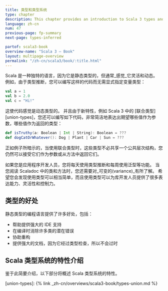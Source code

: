```yaml
---
title: 类型和类型系统
type: chapter
description: This chapter provides an introduction to Scala 3 types and the type system.
language: zh-cn
num: 47
previous-page: fp-summary
next-page: types-inferred

partof: scala3-book
overview-name: "Scala 3 — Book"
layout: multipage-overview
permalink: "/zh-cn/scala3/book/:title.html"
---
```



Scala 是一种独特的语言，因为它是静态类型的，但通常_感觉_它灵活和动态。
例如，由于类型推断，您可以编写这样的代码而无需显式指定变量类型：

```scala
val a = 1
val b = 2.0
val c = "Hi!"
```

这使代码感觉是动态类型的。
并且由于新特性，例如 Scala 3 中的 [联合类型][union-types]，您还可以编写如下代码，非常简洁地表达出期望哪些值作为参数，哪些值作为返回的类型：

```scala
def isTruthy(a: Boolean | Int | String): Boolean = ???
def dogCatOrWhatever(): Dog | Plant | Car | Sun = ???
```

正如例子所暗示的，当使用联合类型时，这些类型不必共享一个公共层次结构，您仍然可以接受它们作为参数或从方法中返回它们。

如果您是应用程序开发人员，您将每天使用类型推断和每周使用泛型等功能。
当您阅读 Scaladoc 中的类和方法时，您还需要对_可变的(variance)_有所了解。
希望您会发现使用类型可以相当简单，而且使用类型可以为库开发人员提供了很多表达能力、灵活性和控制力。

## 类型的好处

静态类型的编程语言提供了许多好处，包括：

- 帮助提供强大的 IDE 支持
- 在编译时消除许多类的潜在错误
- 协助重构
- 提供强大的文档，因为它经过类型检查，所以不会过时

## Scala 类型系统的特性介绍

鉴于此简要介绍，以下部分将概述 Scala 类型系统的特性。

[union-types]: {% link _zh-cn/overviews/scala3-book/types-union.md %}
